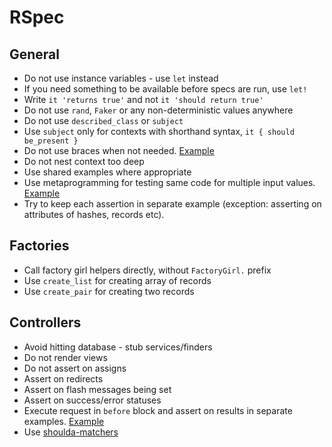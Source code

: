 RSpec
=====

General
-------

* Do not use instance variables - use `let` instead
* If you need something to be available before specs are run, use `let!`
* Write `it 'returns true'` and not `it 'should return true'`
* Do not use `rand`, `Faker` or any non-deterministic values anywhere
* Do not use `described_class` or `subject`
* Use `subject` only for contexts with shorthand syntax, `it { should be_present }`
* Do not use braces when not needed. [Example][braces-example]
* Do not nest context too deep
* Use shared examples where appropriate
* Use metaprogramming for testing same code for multiple input values. [Example][metaprogramming-example]
* Try to keep each assertion in separate example (exception: asserting on attributes of hashes, records etc).

[braces-example]: /style/rspec/braces.rb
[metaprogramming-example]: /style/rspec/metaprogramming.rb

Factories
---------

* Call factory girl helpers directly, without `FactoryGirl.` prefix
* Use `create_list` for creating array of records
* Use `create_pair` for creating two records

Controllers
-----------

* Avoid hitting database - stub services/finders
* Do not render views
* Do not assert on assigns
* Assert on redirects
* Assert on flash messages being set
* Assert on success/error statuses
* Execute request in `before` block and assert on results in separate examples. [Example][controller-example]
* Use [shoulda-matchers][shoulda-matchers]

[shoulda-matchers]: https://github.com/thoughtbot/shoulda-matchers
[controller-example]: /style/rspec/controller_sample.rb

